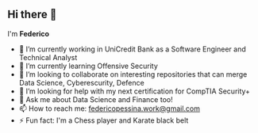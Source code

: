 ## Hi there 👋


I'm **Federico** 
- 🔭 I’m currently working in UniCredit Bank as a Software Engineer and Technical Analyst
- 🌱 I’m currently learning Offensive Security 
- 👯 I’m looking to collaborate on interesting repositories that can merge Data Science, Cyberescurity, Defence
- 🤔 I’m looking for help with my next certification for CompTIA Security+
- 💬 Ask me about Data Science and Finance too!
- 📫 How to reach me: federicopessina.work@gmail.com
- ⚡ Fun fact: I'm a Chess player and Karate black belt


